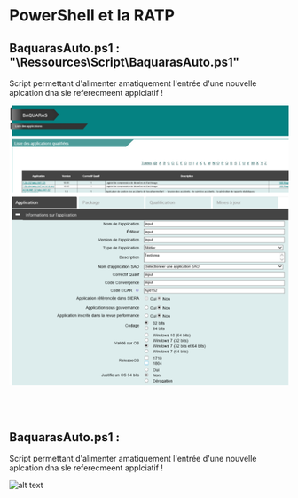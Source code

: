 # PowerShell et la RATP

## BaquarasAuto.ps1 : "\Ressources\Script\BaquarasAuto.ps1"
Script permettant d'alimenter amatiquement l'entrée d'une nouvelle aplcation dna sle referecmeent applciatif !

![alt text](../Ressources/IMG/BaquarasAuto.png)

<br><br>


## BaquarasAuto.ps1 : 
Script permettant d'alimenter amatiquement l'entrée d'une nouvelle aplcation dna sle referecmeent applciatif !

![alt text](../img/U150-Exemp1.png)

<br><br>